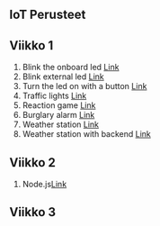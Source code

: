 ## IoT Perusteet

## Viikko 1
  1. Blink the onboard led [Link](https://github.com/DanielInto/IoT-Perusteet/tree/main/Viikko%201/Tehtävä%201)
  2. Blink external led [Link](https://github.com/DanielInto/IoT-Perusteet/tree/main/Viikko%201/Teht%C3%A4v%C3%A4%202)
  3. Turn the led on with a button [Link](https://github.com/DanielInto/IoT-Perusteet/tree/main/Viikko%201/Teht%C3%A4v%C3%A4%203)
  4. Traffic lights [Link](https://github.com/DanielInto/IoT-Perusteet/tree/main/Viikko%201/Teht%C3%A4v%C3%A4%204)
  5. Reaction game [Link](https://github.com/DanielInto/IoT-Perusteet/tree/main/Viikko%201/Teht%C3%A4v%C3%A4%205)
  6. Burglary alarm [Link](https://github.com/DanielInto/IoT-Perusteet/tree/main/Viikko%201/Teht%C3%A4v%C3%A4%206)
  7. Weather station [Link](https://github.com/DanielInto/IoT-Perusteet/tree/main/Viikko%201/Teht%C3%A4v%C3%A4%207)
  8. Weather station with backend [Link](https://github.com/DanielInto/IoT-Perusteet/tree/main/Viikko%201/Teht%C3%A4v%C3%A4%208)

## Viikko 2
  1. Node.js[Link](https://github.com/DanielInto/IoT-Perusteet/tree/main/Viikko2)
  
## Viikko 3
